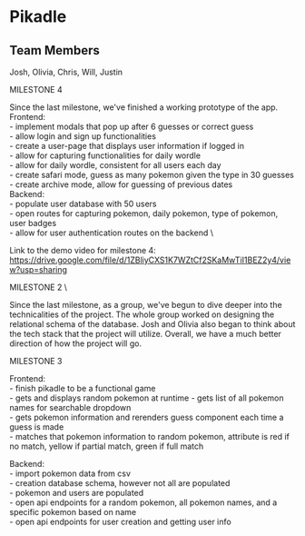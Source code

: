 # Pikadle

## Team Members
Josh, Olivia, Chris, Will, Justin

MILESTONE 4

Since the last milestone, we've finished a working prototype of the app.
Frontend: \
    - implement modals that pop up after 6 guesses or correct guess \
    - allow login and sign up functionalities\
    - create a user-page that displays user information if logged in\
    - allow for capturing functionalities for daily wordle\
    - allow for daily wordle, consistent for all users each day\
    - create safari mode, guess as many pokemon given the type in 30 guesses\
    - create archive mode, allow for guessing of previous dates\
Backend: \
    - populate user database with 50 users \
    - open routes for capturing pokemon, daily pokemon, type of pokemon, user badges \
    - allow for user authentication routes on the backend \
    
Link to the demo video for milestone 4: https://drive.google.com/file/d/1ZBliyCXS1K7WZtCf2SKaMwTiI1BEZ2y4/view?usp=sharing

MILESTONE 2 \

Since the last milestone, as a group, we've begun to dive deeper into the technicalities of the project. The whole group worked on designing the relational schema of the database. Josh and Olivia also began to think about the tech stack that the project will utilize. Overall, we have a much better direction of how the project will go.

MILESTONE 3

Frontend: \
    - finish pikadle to be a functional game \
    - gets and displays random pokemon at runtime
    - gets list of all pokemon names for searchable dropdown\
    - gets pokemon information and rerenders guess component each time a guess is made\
    - matches that pokemon information to random pokemon, attribute is red if no match, yellow if partial match, green if full match

Backend: \
    - import pokemon data from csv\
    - creation database schema, however not all are populated\
    - pokemon and users are populated\
    - open api endpoints for a random pokemon, all pokemon names, and a specific pokemon based on name\
    - open api endpoints for user creation and getting user info
